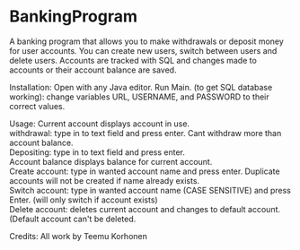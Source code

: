 # BankingProgram

A banking program that allows you to make withdrawals or deposit money for user accounts. You can create new users, switch between users and delete users. Accounts are tracked with SQL and changes made to accounts or their account balance are saved.

Installation: Open with any Java editor. Run Main.
(to get SQL database working): change variables URL, USERNAME, and PASSWORD to their correct values.

Usage: 
Current account displays account in use. <br/>
withdrawal: type in to text field and press enter. Cant withdraw more than account balance.<br/>
Depositing: type in to text field and press enter.<br/>
Account balance displays balance for current account.<br/>
Create account: type in wanted account name and press enter. Duplicate accounts will not be created if name already exists.<br/>
Switch account: type in wanted account name (CASE SENSITIVE) and press Enter. (will only switch if account exists)<br/>
Delete account: deletes current account and changes to default account. (Default account can't be deleted.<br/>

Credits: All work by Teemu Korhonen
